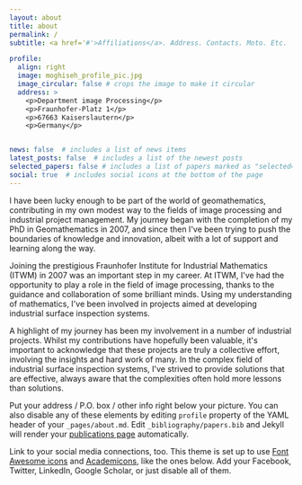 ```yaml
---
layout: about
title: about
permalink: /
subtitle: <a href='#'>Affiliations</a>. Address. Contacts. Moto. Etc.

profile:
  align: right
  image: moghiseh_profile_pic.jpg
  image_circular: false # crops the image to make it circular
  address: >
    <p>Department image Processing</p>
    <p>Fraunhofer-Platz 1</p>
    <p>67663 Kaiserslautern</p>
    <p>Germany</p>


news: false  # includes a list of news items
latest_posts: false  # includes a list of the newest posts
selected_papers: false # includes a list of papers marked as "selected={true}"
social: true  # includes social icons at the bottom of the page
---
```

I have been lucky enough to be part of the world of geomathematics, contributing in my own modest way to the fields of image processing and industrial project management. My journey began with the completion of my PhD in Geomathematics in 2007, and since then I've been trying to push the boundaries of knowledge and innovation, albeit with a lot of support and learning along the way.

Joining the prestigious Fraunhofer Institute for Industrial Mathematics (ITWM) in 2007 was an important step in my career. At ITWM, I've had the opportunity to play a role in the field of image processing, thanks to the guidance and collaboration of some brilliant minds. Using my understanding of mathematics, I've been involved in projects aimed at developing industrial surface inspection systems.

A highlight of my journey has been my involvement in a number of industrial projects. Whilst my contributions have hopefully been valuable, it's important to acknowledge that these projects are truly a collective effort, involving the insights and hard work of many. In the complex field of industrial surface inspection systems, I've strived to provide solutions that are effective, always aware that the complexities often hold more lessons than solutions.

Put your address / P.O. box / other info right below your picture. You can also disable any of these elements by editing `profile` property of the YAML header of your `_pages/about.md`. Edit `_bibliography/papers.bib` and Jekyll will render your [publications page](/al-folio/publications/) automatically.

Link to your social media connections, too. This theme is set up to use [Font Awesome icons](http://fortawesome.github.io/Font-Awesome/) and [Academicons](https://jpswalsh.github.io/academicons/), like the ones below. Add your Facebook, Twitter, LinkedIn, Google Scholar, or just disable all of them.
